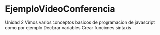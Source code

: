 # EjemploVideoConferencia

Unidad 2
Vimos varios conceptos basicos de programacion  de javascript como por ejemplo
Declarar variables
Crear funciones
sintaxis
